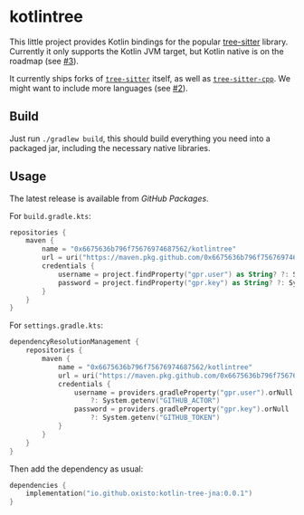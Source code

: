 # kotlintree

This little project provides Kotlin bindings for the popular [tree-sitter](http://github.com/tree-sitter/tree-sitter) library. Currently it only supports the Kotlin JVM target, but Kotlin native is on the roadmap (see [#3](https://github.com/oxisto/kotlintree/issues/3)).

It currently ships forks of [`tree-sitter`](https://github.com/0x6675636b796f75676974687562/tree-sitter) itself,
as well as [`tree-sitter-cpp`](https://github.com/0x6675636b796f75676974687562/tree-sitter-cpp).
We might want to include more languages (see [#2](https://github.com/oxisto/kotlintree/issues/2)).

## Build

Just run `./gradlew build`, this should build everything you need into a packaged jar, including the necessary native libraries.

## Usage

The latest release is available from _GitHub Packages_.

For `build.gradle.kts`:

```kotlin
repositories {
    maven {
        name = "0x6675636b796f75676974687562/kotlintree"
        url = uri("https://maven.pkg.github.com/0x6675636b796f75676974687562/kotlintree")
        credentials {
            username = project.findProperty("gpr.user") as String? ?: System.getenv("GITHUB_ACTOR")
            password = project.findProperty("gpr.key") as String? ?: System.getenv("GITHUB_TOKEN")
        }
    }
}
```

For `settings.gradle.kts`:

```kotlin
dependencyResolutionManagement {
    repositories {
        maven {
            name = "0x6675636b796f75676974687562/kotlintree"
            url = uri("https://maven.pkg.github.com/0x6675636b796f75676974687562/kotlintree")
            credentials {
                username = providers.gradleProperty("gpr.user").orNull
                    ?: System.getenv("GITHUB_ACTOR")
                password = providers.gradleProperty("gpr.key").orNull
                    ?: System.getenv("GITHUB_TOKEN")
            }
        }
    }
}
```

Then add the dependency as usual:

```kotlin
dependencies {
    implementation("io.github.oxisto:kotlin-tree-jna:0.0.1")
}
```
